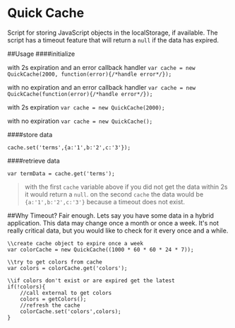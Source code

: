 Quick Cache
==========

Script for storing JavaScript objects in the localStorage, if available. The script has a timeout feature that will return a `null` if the data has expired.

##Usage
####initialize

with 2s expiration and an error callback handler
`var cache = new QuickCache(2000, function(error){/*handle error*/});`

with no expiration and an error callback handler
`var cache = new QuickCache(function(error){/*handle error*/});`

with 2s expiration
`var cache = new QuickCache(2000);`

with no expiration
`var cache = new QuickCache();`

####store data

`cache.set('terms',{a:'1',b:'2',c:'3'});`

####retrieve data

`var termData = cache.get('terms');`
>with the first `cache` variable above if you did not get the data within 2s it would return a `null`.
>on the second `cache` the data would be `{a:'1',b:'2',c:'3'}` because a timeout does not exist.

##Why Timeout?
Fair enough. Lets say you have some data in a hybrid application. This data may change once a month or once a week. It's not really critical data, but you would like to check for it every once and a while.

```
\\create cache object to expire once a week
var colorCache = new QuickCache((1000 * 60 * 60 * 24 * 7));

\\try to get colors from cache
var colors = colorCache.get('colors');

\\if colors don't exist or are expired get the latest
if(!colors){
    //call external to get colors
    colors = getColors();
    //refresh the cache
    colorCache.set('colors',colors);
}
```
